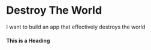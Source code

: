 # Destroy The World
I want to build an app that effectively destroys the world

#### This is a Heading
